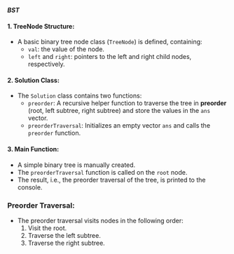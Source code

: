 ***BST***
#### 1. **TreeNode Structure**:
   - A basic binary tree node class (`TreeNode`) is defined, containing:
     - `val`: the value of the node.
     - `left` and `right`: pointers to the left and right child nodes, respectively.

#### 2. **Solution Class**:
   - The `Solution` class contains two functions:
     - `preorder`: A recursive helper function to traverse the tree in **preorder** (root, left subtree, right subtree) and store the values in the `ans` vector.
     - `preorderTraversal`: Initializes an empty vector `ans` and calls the `preorder` function.

#### 3. **Main Function**:
   - A simple binary tree is manually created.
   - The `preorderTraversal` function is called on the `root` node.
   - The result, i.e., the preorder traversal of the tree, is printed to the console.

### Preorder Traversal:
- The preorder traversal visits nodes in the following order:
  1. Visit the root.
  2. Traverse the left subtree.
  3. Traverse the right subtree.